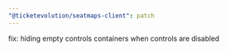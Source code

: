 ```yaml
---
"@ticketevolution/seatmaps-client": patch
---
```


fix: hiding empty controls containers when controls are disabled
